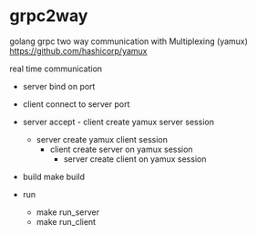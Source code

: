 # grpc2way
golang grpc two way communication with Multiplexing (yamux)
https://github.com/hashicorp/yamux

real time communication

-  server bind on port
  - client connect to server port
   - server accept
    - client create yamux server session
      - server create yamux client session
        - client create server on yamux session
          - server create client on yamux session
          
          
- build
  make build
- run
  - make run_server
   - make run_client 
  
          
    
